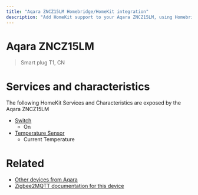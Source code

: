 ```yaml
---
title: "Aqara ZNCZ15LM Homebridge/HomeKit integration"
description: "Add HomeKit support to your Aqara ZNCZ15LM, using Homebridge, Zigbee2MQTT and homebridge-z2m."
---
```

<!---
This file has been GENERATED using src/docgen/docgen.ts
DO NOT EDIT THIS FILE MANUALLY!
-->
# Aqara ZNCZ15LM
> Smart plug T1, CN


# Services and characteristics
The following HomeKit Services and Characteristics are exposed by
the Aqara ZNCZ15LM

* [Switch](../../switch.md)
  * On
* [Temperature Sensor](../../sensors.md)
  * Current Temperature


# Related
* [Other devices from Aqara](../index.md#aqara)
* [Zigbee2MQTT documentation for this device](https://www.zigbee2mqtt.io/devices/ZNCZ15LM.html)